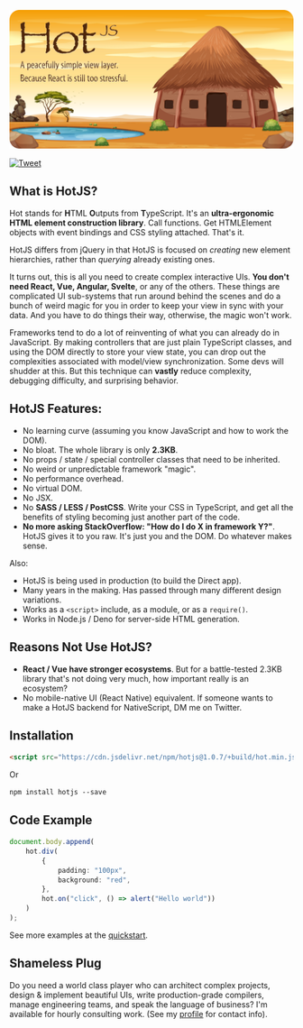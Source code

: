 <p align="center">
	<img src="readme-poster.png" alt="HotJS Poster Image">
</p>

[![Tweet](https://img.shields.io/twitter/url/http/shields.io.svg?style=social)](https://twitter.com/intent/tweet?text=Is%20React%20too%20complicated%3F%20Give%20Hut.js%20a%20go.&url=https://github.com/paul-go/Hut)

## What is HotJS?

Hot stands for **H**TML **O**utputs from **T**ypeScript. It's an **ultra-ergonomic HTML element construction library**. Call functions. Get HTMLElement objects with event bindings and CSS styling attached. That's it.

HotJS differs from jQuery in that HotJS is focused on *creating* new element hierarchies, rather than *querying* already existing ones.

It turns out, this is all you need to create complex interactive UIs. **You don't need React, Vue, Angular, Svelte**, or any of the others. These things are complicated UI sub-systems that run around behind the scenes and do a bunch of weird magic for you in order to keep your view in sync with your data. And you have to do things their way, otherwise, the magic won't work.

Frameworks tend to do a lot of reinventing of what you can already do in JavaScript. By making controllers that are just plain TypeScript classes, and using the DOM directly to store your view state, you can drop out the complexities associated with model/view synchronization. Some devs will shudder at this. But this technique can **vastly** reduce complexity, debugging difficulty, and surprising behavior.

## HotJS Features:

- No learning curve (assuming you know JavaScript and how to work the DOM).
- No bloat. The whole library is only **2.3KB**.
- No props / state / special controller classes that need to be inherited.
- No weird or unpredictable framework "magic".
- No performance overhead.
- No virtual DOM.
- No JSX.
- No **SASS / LESS / PostCSS**. Write your CSS in TypeScript, and get all the benefits of styling becoming just another part of the code.
- **No more asking StackOverflow: "How do I do X in framework Y?"**. HotJS gives it to you raw. It's just you and the DOM. Do whatever makes sense.

Also: 

- HotJS is being used in production (to build the Direct app).
- Many years in the making. Has passed through many different design variations.
- Works as a `<script>` include, as a module, or as a `require()`.
- Works in Node.js / Deno for server-side HTML generation.

## Reasons Not Use HotJS?

- **React / Vue have stronger ecosystems**. But for a battle-tested 2.3KB library that's not doing very much, how important really is an ecosystem?
- No mobile-native UI (React Native) equivalent. If someone wants to make a HotJS backend for NativeScript, DM me on Twitter.

## Installation

```html
<script src="https://cdn.jsdelivr.net/npm/hotjs@1.0.7/+build/hot.min.js"></script>
```
Or
```
npm install hotjs --save
```

## Code Example

```typescript
document.body.append(
	hot.div(
		{
			padding: "100px",
			background: "red",
		},
		hot.on("click", () => alert("Hello world"))
	)
);
```
See more examples at the [quickstart](quickstart.md).

## Shameless Plug

Do you need a world class player who can architect complex projects, design & implement beautiful UIs, write production-grade compilers, manage engineering teams, and speak the language of business? I'm available for hourly consulting work. (See my [profile](https://github.com/paul-go) for contact info).